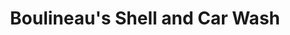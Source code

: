 ---
title: "Boulineau's Shell and Car Wash"
url: /north-myrtle-beach/boulineaus-shell-and-car-wash/
shop: convenience
---